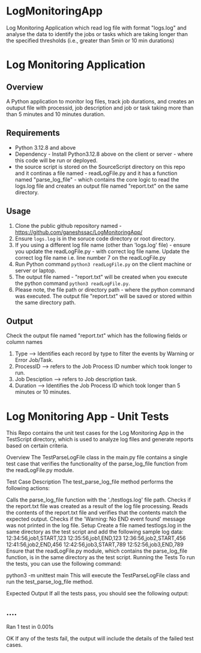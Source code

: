 # LogMonitoringApp
Log Monitoring Application which read log file with format "logs.log" and analyse the data to identify the jobs or tasks which are taking longer than the specified thresholds (i.e., greater than 5min or 10 min durations)

# Log Monitoring Application

## Overview
A Python application to monitor log files, track job durations, and creates an outuput file with processid, job description and job  or task taking more than than 5 minutes and 10 minutes duration.

## Requirements
- Python 3.12.8 and above 
- Dependency - Install Python3.12.8 above on the client or server - where this code will be run or deployed. 
- the source script is stored on the SourceScript directory on this repo and it continas a file named - readLogFile.py and it has a function named "parse_log_file" - which contains the core logic to read the logs.log file and creates an output file named "report.txt" on the same directory. 


## Usage
1. Clone the  public github repository named - https://github.com/ganeshssac/LogMonitoringApp/ 
2. Ensure `logs.log` is in the soruce  code directory or root directory. 
3. If you using a different log file name (other than 'logs.log' file) - ensure you update the readLogFile.py - with correct log file name. Update the  correct log file name  i.e. line number 7 on the readLogFile.py 
4. Run Python command `python3 readLogFile.py` on the client machine or server or laptop. 
5. The output file named - "report.txt" will be created when you execute  the python command `python3 readLogFile.py`. 
6. Please note, the file path or directory path - where the python command was executed. The output file "report.txt" will be saved or stored within the same directory path. 


## Output
Check the output file named "report.txt" which has the following fields or column names
1. Type --> Identifies each record by type to filter the events by Warning or Error Job/Task. 
2. ProcessID --> refers to the  Job Process ID number which took longer to run. 
3. Job Desciption --> refers to Job description task. 
4. Duration --> Identifies the  Job Process ID which took longer than 5 minutes  or 10 minutes. 

Log Monitoring App - Unit Tests
===================================
This Repo contains the unit test cases for the Log Monitoring App in the TestScript directory, which is used to analyze log files and generate reports based on certain criteria.

Overview
The TestParseLogFile class in the main.py file contains a single test case that verifies the functionality of the parse_log_file function from the readLogFile.py module.

Test Case Description
The test_parse_log_file method performs the following actions:

Calls the parse_log_file function with the './testlogs.log' file path.
Checks if the report.txt file was created as a result of the log file processing.
Reads the contents of the report.txt file and verifies that the contents match the expected output.
Checks if the 'Warning: No END event found' message was not printed in the log file.
Setup
Create a file named testlogs.log in the same directory as the test script and add the following sample log data:
12:34:56,job1,START,123
12:35:56,job1,END,123
12:36:56,job2,START,456
12:41:56,job2,END,456
12:42:56,job3,START,789
12:52:56,job3,END,789
Ensure that the readLogFile.py module, which contains the parse_log_file function, is in the same directory as the test script.
Running the Tests
To run the tests, you can use the following command:

python3 -m unittest main
This will execute the TestParseLogFile class and run the test_parse_log_file method.

Expected Output
If all the tests pass, you should see the following output:

....
----------------------------------------------------------------------
Ran 1 test in 0.001s

OK
If any of the tests fail, the output will include the details of the failed test cases.
